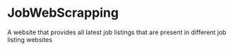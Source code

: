 # JobWebScrapping
A website that provides all latest job listings that are present in different job listing websites
